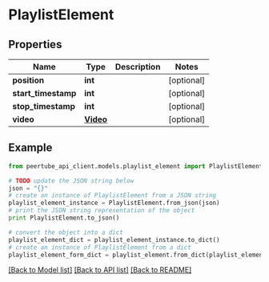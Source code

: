 # PlaylistElement


## Properties
Name | Type | Description | Notes
------------ | ------------- | ------------- | -------------
**position** | **int** |  | [optional] 
**start_timestamp** | **int** |  | [optional] 
**stop_timestamp** | **int** |  | [optional] 
**video** | [**Video**](Video.md) |  | [optional] 

## Example

```python
from peertube_api_client.models.playlist_element import PlaylistElement

# TODO update the JSON string below
json = "{}"
# create an instance of PlaylistElement from a JSON string
playlist_element_instance = PlaylistElement.from_json(json)
# print the JSON string representation of the object
print PlaylistElement.to_json()

# convert the object into a dict
playlist_element_dict = playlist_element_instance.to_dict()
# create an instance of PlaylistElement from a dict
playlist_element_form_dict = playlist_element.from_dict(playlist_element_dict)
```
[[Back to Model list]](../README.md#documentation-for-models) [[Back to API list]](../README.md#documentation-for-api-endpoints) [[Back to README]](../README.md)


